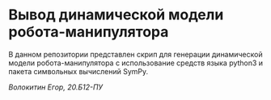 # Вывод динамической модели робота-манипулятора
В данном репозитории представлен скрип для генерации динамической модели робота-манипулятора с использование средств языка python3 и пакета символьных вычислений SymPy.

*Волокитин Егор, 20.Б12-ПУ*
